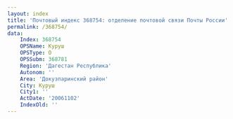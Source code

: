 ```yaml
---
layout: index
title: 'Почтовый индекс 368754: отделение почтовой связи Почты России'
permalink: /368754/
data:
    Index: 368754
    OPSName: Куруш
    OPSType: О
    OPSSubm: 368781
    Region: 'Дагестан Республика'
    Autonom: ''
    Area: 'Докузпаринский район'
    City: Куруш
    City1: ''
    ActDate: '20061102'
    IndexOld: ''
---
```

